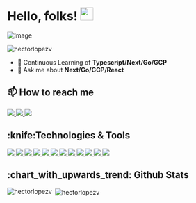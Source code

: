 # Hello, folks! <img src="https://raw.githubusercontent.com/MartinHeinz/MartinHeinz/master/wave.gif" width="30px">

![Image](https://i.imgur.com/XfCf3oy.png)

<p align="left"> <img src="https://komarev.com/ghpvc/?username=hectorlopezv" alt="hectorlopezv" /> </p>

- 🌱 Continuous Learning of **Typescript/Next/Go/GCP**
- 💬 Ask me about **Next/Go/GCP/React**



<h2>📫 How to reach me</h2>
<a href="https://www.linkedin.com/in/hector-lopez-258097137" target="_blank">
  <img src="https://img.shields.io/badge/linkedin-%230077B5.svg?&style=for-the-badge&logo=linkedin&logoColor=white">
</a>
<a href="https://twitter.com/CurlyGalactic">
  <img src="https://img.shields.io/badge/twitter-%231DA1F2.svg?&style=for-the-badge&logo=twitter&logoColor=white"> 
</a>
<a href="https://gist.github.com/hectorlopezv/5a95ecc88ceee705b4f492ea976d0748">
  <img src="https://img.shields.io/badge/gmail-%23D14836.svg?&style=for-the-badge&logo=gmail&logoColor=white"> 
</a>

<h2>:knife:Technologies & Tools</h2>

<a href="#" target="_blank">
  <img src="https://img.shields.io/badge/python%20-%2314354C.svg?&style=for-the-badge&logo=python&logoColor=white">
</a>
<a href="#" target="_blank">
  <img src="https://img.shields.io/badge/html5%20-%23E34F26.svg?&style=for-the-badge&logo=html5&logoColor=white">
</a>
<a href="#" target="_blank">
  <img src="https://img.shields.io/badge/css3%20-%231572B6.svg?&style=for-the-badge&logo=css3&logoColor=white"">
</a>

<a href="#" target="_blank">
  <img src="https://img.shields.io/badge/javascript%20-%23323330.svg?&style=for-the-badge&logo=javascript&logoColor=%23F7DF1E">
</a>
<a href="#" target="_blank">
  <img src="https://img.shields.io/badge/c%20-%2300599C.svg?&style=for-the-badge&logo=c&logoColor=white">
</a>
<a href="#" target="_blank">
  <img src="https://img.shields.io/badge/shell_script%20-%23121011.svg?&style=for-the-badge&logo=gnu-bash&logoColor=white">
</a>
<a href="#" target="_blank">
  <img src="https://img.shields.io/badge/mysql-%2300f.svg?&style=for-the-badge&logo=mysql&logoColor=white">
</a>
<a href="#" target="_blank">
  <img src="https://img.shields.io/badge/flask%20-%23000.svg?&style=for-the-badge&logo=flask&logoColor=white">
</a>

<a href="#" target="_blank">
  <img src="https://img.shields.io/badge/sass-%23CC6699.svg?&style=for-the-badge&logo=sass&logoColor=white">
</a>

<a href="#" target="_blank">
  <img src="https://img.shields.io/badge/docker-%232496ED.svg?&style=for-the-badge&logo=docker&logoColor=white">
</a>

<a href="#" target="_blank">
  <img src="https://img.shields.io/badge/nginx-%23269539.svg?&style=for-the-badge&logo=nginx&logoColor=white">
</a>


<a href="#" target="_blank">
  <img src="https://img.shields.io/badge/tailwindcss%20-%2338B2AC.svg?&style=for-the-badge&logo=tailwind-css&logoColor=white">
</a>

<h2>:chart_with_upwards_trend: Github Stats</h2>
<p><img align="left" src="https://github-readme-stats.vercel.app/api/top-langs/?username=hectorlopezv&layout=compact&hide=html" alt="hectorlopezv" /></p>
<p>&nbsp;<img align="center" src="https://github-readme-stats.vercel.app/api?username=hectorlopezv&show_icons=true" alt="hectorlopezv" /></p>
<!--
**hectorlopezv/hectorlopezv** is a ✨ _special_ ✨ repository because its `README.md` (this file) appears on your GitHub profile.

Here are some ideas to get you started:

- 🔭 I’m currently working on ...
- 🌱 I’m currently learning ...
- 👯 I’m looking to collaborate on ...
- 🤔 I’m looking for help with ...
- 💬 Ask me about ...
- 📫 How to reach me: ...
- 😄 Pronouns: ...
- ⚡ Fun fact: ...
-->
